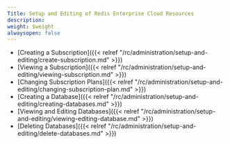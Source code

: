 ```yaml
---
Title: Setup and Editing of Redis Enterprise Cloud Resources
description: 
weight: $weight
alwaysopen: false
---
```

-   [Creating a
    Subscription]({{< relref "/rc/administration/setup-and-editing/create-subscription.md" >}})
-   [Viewing a
    Subscription]({{< relref "/rc/administration/setup-and-editing/viewing-subscription.md" >}})
-   [Changing Subscription
    Plans]({{< relref "/rc/administration/setup-and-editing/changing-subscription-plan.md" >}})
-   [Creating a
    Database]({{< relref "/rc/administration/setup-and-editing/creating-databases.md" >}})
-   [Viewing and Editing
    Databases]({{< relref "/rc/administration/setup-and-editing/viewing-editing-database.md" >}})
-   [Deleting
    Databases]({{< relref "/rc/administration/setup-and-editing/delete-databases.md" >}})
